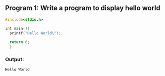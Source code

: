 ## Program 1: Write a program to display hello world
```c
#include<stdio.h>

int main(){
  printf("Hello World\");
         
  return 0;
  }
```

### Output:
```
Hello World
```
